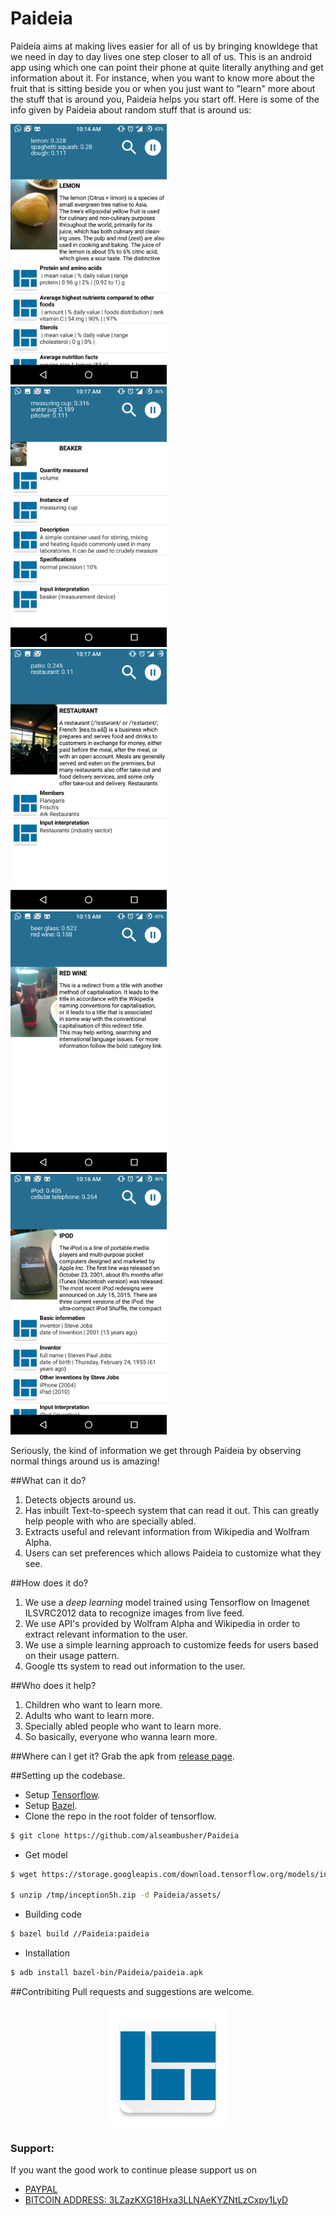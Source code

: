 Paideia
=======


Paideia aims at making lives easier for all of us by bringing knowldege that we need in day to day lives one step closer to all of us. This is an android app using which one can point their phone at quite literally anything and get information about it. For instance, when you want to know more about the fruit that is sitting beside you or when you just want to "learn" more about the stuff that is around you, Paideia helps you start off. Here is some of the info given by Paideia about random stuff that is around us:

<img src="screenshots/1.png" width="250"> &nbsp;&nbsp; <img src="screenshots/2.png" width="250"> &nbsp;&nbsp; <img src="screenshots/3.png" width="250"> &nbsp;&nbsp; <img src="screenshots/4.png" width="250"> &nbsp;&nbsp; <img src="screenshots/5.png" width="250">

Seriously, the kind of information we get through Paideia by observing normal things around us is amazing!

##What can it do?

1. Detects objects around us.
2. Has inbuilt Text-to-speech system that can read it out. This can greatly help people with who are specially abled.
3. Extracts useful and relevant information from Wikipedia and Wolfram Alpha.
4. Users can set preferences which allows Paideia to customize what they see.

##How does it do?

1. We use a *deep learning* model trained using Tensorflow on Imagenet ILSVRC2012 data to recognize images from live feed. 
2. We use API's provided by Wolfram Alpha and Wikipedia in order to extract relevant information to the user.
3. We use a simple learning approach to customize feeds for users based on their usage pattern.
4. Google tts system to read out information to the user.


##Who does it help?
1. Children who want to learn more.
2. Adults who want to learn more.
3. Specially abled people who want to learn more.
4. So basically, everyone who wanna learn more.

##Where can I get it?
Grab the apk from [release page](https://github.com/alseambusher/Paideia/releases).

##Setting up the codebase.
* Setup [Tensorflow](https://www.tensorflow.org/versions/r0.7/get_started/os_setup.html).
* Setup [Bazel](http://bazel.io/docs/install.html). 
* Clone the repo in the root folder of tensorflow.
```bash
$ git clone https://github.com/alseambusher/Paideia
```
* Get model
```bash
$ wget https://storage.googleapis.com/download.tensorflow.org/models/inception5h.zip -O /tmp/inception5h.zip

$ unzip /tmp/inception5h.zip -d Paideia/assets/
```
* Building code
```bash
$ bazel build //Paideia:paideia
```
* Installation
```bash
$ adb install bazel-bin/Paideia/paideia.apk
```

##Contribiting
Pull requests and suggestions are welcome.

<center>
<img src="res/drawable-xxxhdpi/ic_launcher.png" style="margin 0 auto;"/>
</center>

### Support:

If you want the good work to continue please support us on

* [PAYPAL](https://www.paypal.me/ishandutta2007)
* [BITCOIN ADDRESS: 3LZazKXG18Hxa3LLNAeKYZNtLzCxpv1LyD](https://www.coinbase.com/join/5a8e4a045b02c403bc3a9c0c)
